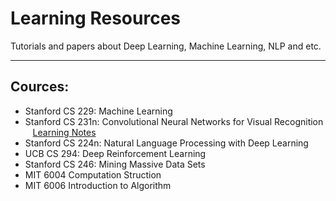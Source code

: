 # Learning Resources
Tutorials and papers about Deep Learning, Machine Learning, NLP and etc.

------

## Cources: 
- Stanford CS 229: Machine Learning <br>
- Stanford CS 231n: Convolutional Neural Networks for Visual Recognition &nbsp;&nbsp; [Learning Notes](https://docs.google.com/document/d/1mhvq-HAQKlKKnfsbp80t_YSknZ_Tud9tNh_C_E2u-AI/edit)  <br> 
- Stanford CS 224n: Natural Language Processing with Deep Learning <br>
- UCB CS 294: Deep Reinforcement Learning <br>
- Stanford CS 246: Mining Massive Data Sets <br>
- MIT 6004 Computation Struction <br>
- MIT 6006 Introduction to Algorithm <br>
